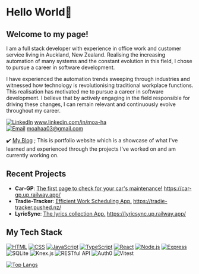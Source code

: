 # Hello World👋

## Welcome to my page!

I am a full stack developer with experience in office work and customer service living in Auckland, New Zealand. Realising the increasing automation of many systems and the constant evolution in this field, I chose to pursue a career in software development.

I have experienced the automation trends sweeping through industries and witnessed how technology is revolutionising traditional workplace functions. This realisation has motivated me to pursue a career in software development. I believe that by actively engaging in the field responsible for driving these changes, I can remain relevant and continuously evolve throughout my career.
  
 [![LinkedIn](https://img.shields.io/badge/LinkedIn-blue?style=flat-square&logo=linkedin)](https://www.linkedin.com/in/moa-ha-3bb6a9244/) www.linkedin.com/in/moa-ha<br>
 [![Email](https://img.shields.io/badge/Email-white?style=flat-square&logo=gmail)](mailto:moahaa03@gmail.com) moahaa03@gmail.com

 ✔️ [My Blog](https://dev-moa-blog.vercel.app/) ; This is portfolio website which is a showcase of what I've learned and experienced through the projects I've worked on and am currently working on.

   

## Recent Projects
- <b>Car-GP</b>: <ins>The first page to check for your car's maintenance!</ins> https://car-gp.up.railway.app/
- <b>Tradie-Tracker</b>: <ins>Efficient Work Scheduling App.</ins> https://tradie-tracker.pushed.nz/ 
- <b>LyricSync</b>: <ins>The lyrics collection App.</ins> https://lyricsync.up.railway.app/


## My Tech Stack

[![HTML](https://img.shields.io/badge/HTML-black?style=flat-square&logo=html5)](https://www.w3.org/html/)
[![CSS](https://img.shields.io/badge/CSS-black?&style=flat-square&logo=css3)](https://www.w3.org/css/)
[![JavaScript](https://img.shields.io/badge/JavaScript-black?style=flat-square&logo=javascript)](https://developer.mozilla.org/en-US/docs/Web/JavaScript)
[![TypeScript](https://img.shields.io/badge/TypeScript-black?style=flat-square&logo=typescript)](https://www.typescriptlang.org/)
[![React](https://img.shields.io/badge/React-black?style=flat-square&logo=react)](https://reactjs.org/)
[![Node.js](https://img.shields.io/badge/Node.js-black?style=flat-square&logo=node.js)](https://nodejs.org/)
[![Express](https://img.shields.io/badge/Express-black?style=flat-square&logo=express)](https://expressjs.com/)
![SQLite](https://img.shields.io/badge/SQLite-black?style=fflat-square&logo=sqlite&logoColor=1a96d4)
![Knex.js](https://img.shields.io/badge/Knex.js-black?style=flat-square&logo=snowflake&logoColor=FFA500)
![RESTful API](https://img.shields.io/badge/RESTful%20API-black?style=flat-square&logo=postman&logoColor=white)
![Auth0](https://img.shields.io/badge/Auth0-black?style=flat-square&logo=auth0&logoColor=625dff)
![Vitest](https://img.shields.io/badge/Vitest-black?style=flat-square&logo=vite&logoColor=6E9F18)

[![Top Langs](https://github-readme-stats.vercel.app/api/top-langs/?username=moa-ha)](https://github.com/anuraghazra/github-readme-stats)

<!--
**moa-ha/moa-ha** is a ✨ _special_ ✨ repository because its `README.md` (this file) appears on your GitHub profile.
